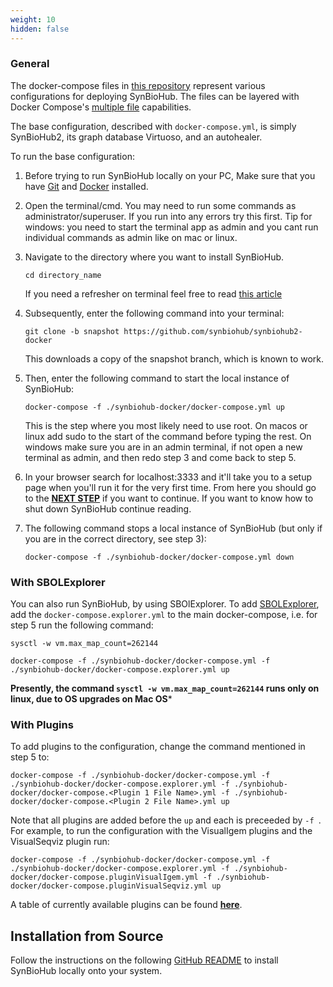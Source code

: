 ```yaml
---
weight: 10
hidden: false
---
```


### General
The docker-compose files in [this repository](https://github.com/SynBioHub/synbiohub2-docker) represent various configurations for deploying SynBioHub.
The files can be layered with Docker Compose's [multiple file](https://docs.docker.com/compose/reference/overview/#specifying-multiple-compose-file) capabilities. 

The base configuration, described with `docker-compose.yml`, is simply SynBioHub2, its graph database Virtuoso, and an autohealer.

To run the base configuration:

1. Before trying to run SynBioHub locally on your PC, Make sure that you have [Git](https://git-scm.com/downloads) and [Docker](https://docs.docker.com/get-started/get-docker/) installed.

2. Open the terminal/cmd. You may need to run some commands as administrator/superuser. If you run into any errors try this first. Tip for windows: you need to start the terminal app as admin and you cant run individual commands as admin like on mac or linux.

3. Navigate to the directory where you want to install SynBioHub.
   
   `cd directory_name`
   
   If you need a refresher on terminal feel free to read [this article](https://www.lifewire.com/change-directories-in-command-prompt-5185508)

4. Subsequently, enter the following command into your terminal:

   `git clone -b snapshot https://github.com/synbiohub/synbiohub2-docker`
   
   This downloads a copy of the snapshot branch, which is known to work.

5. Then, enter the following command to start the local instance of SynBioHub:
      
   `docker-compose -f ./synbiohub-docker/docker-compose.yml up`
   
   This is the step where you most likely need to use root.
   On macos or linux add sudo to the start of the command before typing the rest.
   On windows make sure you are in an admin terminal, if not open a new terminal as admin, and then redo step 3 and come back to step 5.

   
6. In your browser search for localhost:3333 and it'll take you to a setup page when you'll run it for the very first time. From here you should go to the **[NEXT STEP](/setup)** if you want to continue. If you want to know how to shut down SynBioHub continue reading.

7. The following command stops a local instance of SynBioHub (but only if you are in the correct directory, see step 3):

   `docker-compose -f ./synbiohub-docker/docker-compose.yml down`
  	

### With SBOLExplorer
You can also run SynBioHub, by using SBOlExplorer.
To add [SBOLExplorer](https://github.com/michael13162/SBOLExplorer), add the `docker-compose.explorer.yml` to the main docker-compose, i.e. for step 5 run the following command: 

`sysctl -w vm.max_map_count=262144`

`docker-compose -f ./synbiohub-docker/docker-compose.yml -f ./synbiohub-docker/docker-compose.explorer.yml up`

**Presently, the command `sysctl -w vm.max_map_count=262144` runs only on linux, due to OS upgrades on Mac OS***

### With Plugins
To add plugins to the configuration, change the command mentioned in step 5 to: 

`docker-compose -f ./synbiohub-docker/docker-compose.yml -f ./synbiohub-docker/docker-compose.explorer.yml -f ./synbiohub-docker/docker-compose.<Plugin 1 File Name>.yml -f ./synbiohub-docker/docker-compose.<Plugin 2 File Name>.yml up`

Note that all plugins are added before the `up` and each is preceeded by `-f `. For example, to run the configuration with the VisualIgem plugins and the VisualSeqviz plugin run:

`docker-compose -f ./synbiohub-docker/docker-compose.yml -f ./synbiohub-docker/docker-compose.explorer.yml -f ./synbiohub-docker/docker-compose.pluginVisualIgem.yml -f ./synbiohub-docker/docker-compose.pluginVisualSeqviz.yml up`

A table of currently available plugins can be found **[here](https://synbiohub.github.io/synbiohub-docker/#plugins)**.

## Installation from Source

Follow the instructions on the following [GitHub README](https://github.com/synbiohub/synbiohub) to install SynBioHub locally onto your system.
